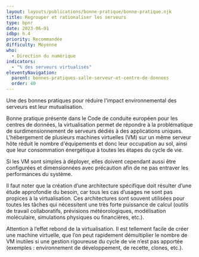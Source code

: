 ```yaml
---
layout: layouts/publications/bonne-pratique/bonne-pratique.njk
title: Regrouper et rationaliser les serveurs
type: bpnr
date: 2023-06-01
idbp: h.4
priority: Recommandée
difficulty: Moyenne
who:
  - Direction du numérique
indicators:
  - "% des serveurs virtualisés"
eleventyNavigation:
  parent: bonnes-pratiques-salle-serveur-et-centre-de-donnees
  order: 40
---
```


Une des bonnes pratiques pour réduire l'impact environnemental des serveurs est leur mutualisation.

Bonne pratique présente dans le Code de conduite européen pour les centres de données, la virtualisation permet de répondre à la problématique de surdimensionnement de serveurs dédiés à des applications uniques. L'hébergement de plusieurs machines virtuelles (VM) sur un même serveur hôte réduit le nombre d'équipements et donc leur occupation au sol, ainsi que leur consommation énergétique à toutes les étapes du cycle de vie.

Si les VM sont simples à déployer, elles doivent cependant aussi être configurées et dimensionnées avec précaution afin de ne pas entraver les performances du système.

Il faut noter que la création d’une architecture spécifique doit résulter d’une étude approfondie du besoin, car tous les cas d’usages ne sont pas propices à la virtualisation. Ces architectures sont souvent utilisées pour toutes les tâches qui nécessitent une très forte puissance de calcul (outils de travail collaboratifs, prévisions météorologiques, modélisation moléculaire, simulations physiques ou financières, etc.).

Attention à l’effet rebond de la virtualisation. Il est tellement facile de créer une machine virtuelle, que l’on peut rapidement démultiplier le nombre de VM inutiles si une gestion rigoureuse du cycle de vie n’est pas apportée (exemples : environnement de développement, de recette, clones, etc.).
